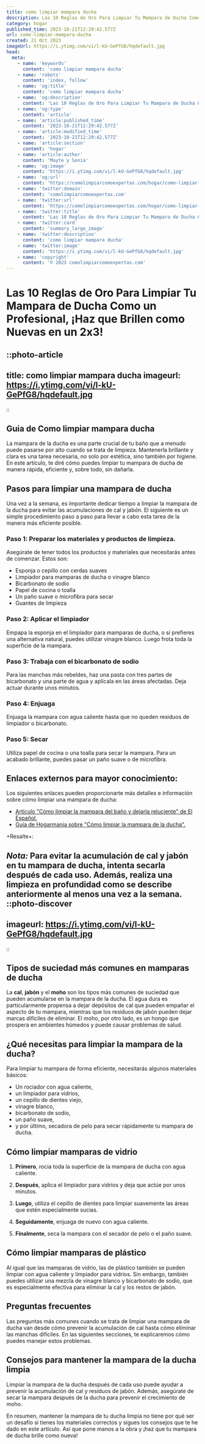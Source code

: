 ```yaml
---
title: como limpiar mampara ducha
description: Las 10 Reglas de Oro Para Limpiar Tu Mampara de Ducha Como un Profesional, ¡Haz que Brillen como Nuevas en un 2x3!
category: hogar
published_time: 2023-10-21T12:29:42.577Z
url: como-limpiar-mampara-ducha
created: 21 Oct 2023
imageUrl: https://i.ytimg.com/vi/l-kU-GePfG8/hqdefault.jpg
head:
  meta:
    - name: 'keywords'
      content: 'como limpiar mampara ducha'
    - name: 'robots'
      content: 'index, follow'
    - name: 'og:title'
      content: 'como limpiar mampara ducha'
    - name: 'og:description'
      content: 'Las 10 Reglas de Oro Para Limpiar Tu Mampara de Ducha Como un Profesional, ¡Haz que Brillen como Nuevas en un 2x3!'
    - name: 'og:type'
      content: 'article'
    - name: 'article:published_time'
      content: '2023-10-21T12:29:42.577Z'
    - name: 'article:modified_time'
      content: '2023-10-21T12:29:42.577Z'
    - name: 'article:section'
      content: 'hogar'
    - name: 'article:author'
      content: 'Mayte y Sonia'
    - name: 'og:image'
      content: 'https://i.ytimg.com/vi/l-kU-GePfG8/hqdefault.jpg'
    - name: 'og:url'
      content: 'https://comolimpiarcomoexpertas.com/hogar/como-limpiar-mampara-ducha'
    - name: 'twitter:domain'
      content: 'comolimpiarcomoexpertas.com'
    - name: 'twitter:url'
      content: 'https://comolimpiarcomoexpertas.com/hogar/como-limpiar-mampara-ducha'
    - name: 'twitter:title'
      content: 'Las 10 Reglas de Oro Para Limpiar Tu Mampara de Ducha Como un Profesional, ¡Haz que Brillen como Nuevas en un 2x3!'
    - name: 'twitter:card'
      content: 'summary_large_image'
    - name: 'twitter:description'
      content: 'como limpiar mampara ducha'
    - name: 'twitter:image'
      content: 'https://i.ytimg.com/vi/l-kU-GePfG8/hqdefault.jpg'
    - name: 'copyright'
      content: '© 2023 comolimpiarcomoexpertas.com'
---
```

# Las 10 Reglas de Oro Para Limpiar Tu Mampara de Ducha Como un Profesional, ¡Haz que Brillen como Nuevas en un 2x3!

::photo-article
---
title: como limpiar mampara ducha
imageurl: https://i.ytimg.com/vi/l-kU-GePfG8/hqdefault.jpg
---
::
## Guia de Como limpiar mampara ducha

La mampara de la ducha es una parte crucial de tu baño que a menudo puede pasarse por alto cuando se trata de limpieza. Mantenerla brillante y clara es una tarea necesaria, no solo por estética, sino también por higiene. En este artículo, te diré cómo puedes limpiar tu mampara de ducha de manera rápida, eficiente y, sobre todo, sin dañarla.

## Pasos para limpiar una mampara de ducha

Una vez a la semana, es importante dedicar tiempo a limpiar la mampara de la ducha para evitar las acumulaciones de cal y jabón. El siguiente es un simple procedimiento paso a paso para llevar a cabo esta tarea de la manera más eficiente posible.

### Paso 1: Preparar los materiales y productos de limpieza.
Asegúrate de tener todos los productos y materiales que necesitarás antes de comenzar. Estos son:

- Esponja o cepillo con cerdas suaves
- Limpiador para mamparas de ducha o vinagre blanco
- Bicarbonato de sodio
- Papel de cocina o toalla
- Un paño suave o microfibra para secar
- Guantes de limpieza

### Paso 2: Aplicar el limpiador
Empapa la esponja en el limpiador para mamparas de ducha, o si prefieres una alternativa natural, puedes utilizar vinagre blanco. Luego frota toda la superficie de la mampara.

### Paso 3: Trabaja con el bicarbonato de sodio
Para las manchas más rebeldes, haz una pasta con tres partes de bicarbonato y una parte de agua y aplícala en las áreas afectadas. Deja actuar durante unos minutos.

### Paso 4: Enjuaga
Enjuaga la mampara con agua caliente hasta que no queden residuos de limpiador o bicarbonato.

### Paso 5: Secar
Utiliza papel de cocina o una toalla para secar la mampara. Para un acabado brillante, puedes pasar un paño suave o de microfibra.

## Enlaces externos para mayor conocimiento:
Los siguientes enlaces pueden proporcionarte más detalles e información sobre cómo limpiar una mampara de ducha:

- [Artículo "Cómo limpiar la mampara del baño y dejarla reluciente" de El Español.](https://www.elespanol.com/como/cocina/20210113/limpiar-mampara-bano-dejarla-reluciente/547090680_0.html)
- [Guía de Hogarmania sobre "Cómo limpiar la mampara de la ducha".](https://www.hogarmania.com/bricolaje/tareas/albanileria/201810/limpiar-mampara-ducha-39591.html)

+Resalte+:

**_Nota:_** Para evitar la acumulación de cal y jabón en tu mampara de ducha, intenta secarla después de cada uso. Además, realiza una limpieza en profundidad como se describe anteriormente al menos una vez a la semana.
::photo-discover
---
imageurl: https://i.ytimg.com/vi/l-kU-GePfG8/hqdefault.jpg
---
::
## Tipos de suciedad más comunes en mamparas de ducha

La **cal**, **jabón** y el **moho** son los tipos más comunes de suciedad que pueden acumularse en la mampara de la ducha. El agua dura es particularmente propensa a dejar depósitos de cal que pueden empañar el aspecto de tu mampara, mientras que los residuos de jabón pueden dejar marcas difíciles de eliminar. El moho, por otro lado, es un hongo que prospera en ambientes húmedos y puede causar problemas de salud.

## ¿Qué necesitas para limpiar la mampara de la ducha?

Para limpiar tu mampara de forma eficiente, necesitarás algunos materiales básicos: 

- Un rociador con agua caliente, 
- un limpiador para vidrios, 
- un cepillo de dientes viejo, 
- vinagre blanco, 
- bicarbonato de sodio, 
- un paño suave, 
- y por último, secadora de pelo para secar rápidamente tu mampara de ducha.

## Cómo limpiar mamparas de vidrio 

1. **Primero**, rocia toda la superficie de la mampara de ducha con agua caliente. 

2. **Después**, aplica el limpiador para vidrios y deja que actúe por unos minutos.

3. **Luego**, utiliza el cepillo de dientes para limpiar suavemente las áreas que estén especialmente sucias. 

4. **Seguidamente**, enjuaga de nuevo con agua caliente.

5. **Finalmente**, seca la mampara con el secador de pelo o el paño suave.

## Cómo limpiar mamparas de plástico 

Al igual que las mamparas de vidrio, las de plástico también se pueden limpiar con agua caliente y limpiador para vidrios. Sin embargo, también puedes utilizar una mezcla de vinagre blanco y bicarbonato de sodio, que es especialmente efectiva para eliminar la cal y los restos de jabón. 

## Preguntas frecuentes

Las preguntas más comunes cuando se trata de limpiar una mampara de ducha van desde cómo prevenir la acumulación de cal hasta cómo eliminar las manchas difíciles. En las siguientes secciones, te explicaremos cómo puedes manejar estos problemas.

## Consejos para mantener la mampara de la ducha limpia

Limpiar la mampara de la ducha después de cada uso puede ayudar a prevenir la acumulación de cal y residuos de jabón. Además, asegúrate de secar la mampara después de la ducha para prevenir el crecimiento de moho.

En resumen, mantener la mampara de tu ducha limpia no tiene por qué ser un desafío si tienes los materiales correctos y sigues los consejos que te he dado en este artículo. Así que pone manos a la obra y ¡haz que tu mampara de ducha brille como nueva!